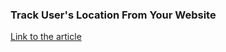### Track User's Location From Your Website

[Link to the article](https://blog.bibekkakati.me/track-users-location-on-your-website)
